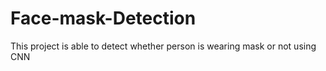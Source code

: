 # Face-mask-Detection
This project is able to detect whether person is wearing mask or not using CNN
